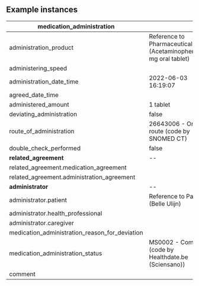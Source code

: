 ## Example instances

| medication_administration                     |                   |
|-----------------------------------------------|-------------------|
|administration_product                         | Reference to PharmaceuticalProduct (Acetaminophen 500 mg oral tablet) |
|administering_speed                            |  |
|administration_date_time                       | 2022-06-03 16:19:07 |
|agreed_date_time                               |  |
|administered_amount                            | 1 tablet |
|deviating_administration                       | false |
|route_of_administration                        | 26643006 - Oral route (code by SNOMED CT) |
|double_check_performed                         | false |
|**related_agreement**                          | -- |
|related_agreement.medication_agreement         |  |
|related_agreement.administration_agreement     |  |
|**administrator**                              | -- |
|administrator.patient                          | Reference to Patient (Belle Ulijn) |
|administrator.health_professional              |  |
|administrator.caregiver                        |  |
|medication_administration_reason_for_deviation |  |
|medication_administration_status               | MS0002 - Completed (code by Healthdate.be (Sciensano)) |
|comment                                        |  |



